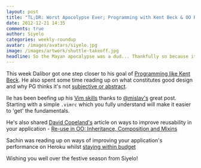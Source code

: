 ```yaml
---
layout: post
title: "TL;DR: Worst Apocolypse Ever; Programming with Kent Beck & OO Re-use"
date: 2012-12-21 14:35
comments: true
author: Siyelo
categories: weekly-roundup
avatar: /images/avatars/siyelo.jpg
image: /images/artwork/shuttle-takeoff.jpg
headline: So the Mayan apocalypse was a dud... Thankfully so because it would've ruined a perfect day in Cape Town.
---
```


This week Dalibor got one step closer to his goal of [Programming like Kent Beck](http://blog.iterate.no/2012/06/20/programming-like-kent-beck/).  He also spent some time reading up on what constitutes good design and why PG thinks it's not [subjective or abstract](http://paulgraham.com/taste.html).

Ile has been beefing up his [Vim skills](http://mislav.uniqpath.com/2011/12/vim-revisited/) thanks to [@mislav's](http://twitter.com/mislav) great post.  Starting with a simple `.vimrc` which you fully understand will make it easier to 'get' the fundamentals.

He's also shared [David Copeland's](http://twitter.com/davetron5000) article on ways to improve reusability in your application - [Re-use in OO: Inheritance, Composition and Mixins](http://www.naildrivin5.com/blog/2012/12/19/re-use-in-oo-inheritance.html)

Sachin was reading up on ways of improving your application's performance on Heroku whilst [staying within budget](http://www.stormconsultancy.co.uk/blog/development/6-ways-to-get-more-bang-for-your-heroku-buck-while-making-your-rails-site-super-snappy/)

Wishing you well over the festive season from Siyelo!
